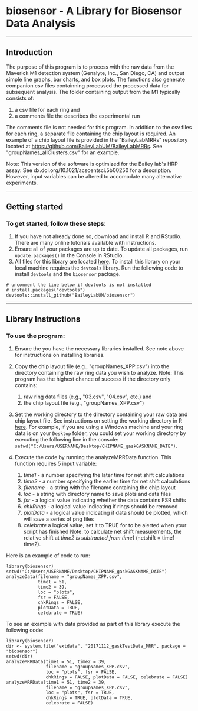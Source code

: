 # biosensor - A Library for Biosensor Data Analysis
***
## Introduction

The purpose of this program is to process with the raw data from the
Maverick M1 detection system (Genalyte, Inc., San Diego, CA) and output simple
line graphs, bar charts, and box plots. The functions also generate companion
csv files containning processed the prcoessed data for subsequent analysis.
The folder containing output from the M1 typically consists of:

1. a csv file for each ring and
2. a comments file the describes the experimental run

The comments file is not needed for this program. In addition to the csv files
for each ring, a separate file containing the chip layout is required. An
example of a chip layout file is provided in the "BaileyLabMRRs" repository
located at https://github.com/BaileyLabUM/BaileyLabMRRs. See
"groupNames_allClusters.csv" for an example.

Note: This version of the software is optimized for the Bailey lab's HRP
assay. See dx.doi.org/10.1021/acscentsci.5b00250 for a description. However,
input variables can be altered to accomodate many alternative experiments.

***

## Getting started

### To get started, follow these steps:

1. If you have not already done so, download and install R and RStudio. There 
are many online tutorials available with instructions.
2. Ensure all of your packages are up to date. To update all packages, run 
`update.packages()` in the Console in RStudio.
3. All files for this library are located 
[here](https://github.com/BaileyLabUM/biosensor). To install this library on
your local machine requires the `devtools` library. Run the following code to
install `devtools` and the `biosensor` package.
```
# uncomment the line below if devtools is not installed
# install.packages("devtools")
devtools::install_github("BaileyLabUM/biosensor")
```

***

## Library Instructions

### To use the program:

1. Ensure the you have the necessary libraries installed. See note above for 
instructions on installing libraries.

2. Copy the chip layout file (e.g., "groupNames_XPP.csv") into the directory
containing the raw ring data you wish to analyze.
     Note: This program has the highest chance of success if the directory 
     only contains:  
     1. raw ring data files (e.g., "03.csv", "04.csv", etc.) and
     2. the chip layout file (e.g., "groupNames_XPP.csv")

3. Set the working directory to the directory containing your raw data and chip
layout file. See instructions on setting the working directory
in R [here](https://www.statmethods.net/interface/workspace.html). For example,
if you are using a Windows machine and your ring data is on your `Desktop` 
folder, you could set your working directory by executing the following line 
in the console: 
`setwd("C:/Users/USERNAME/Desktop/CHIPNAME_gaskGASKNAME_DATE")`.

4. Execute the code by running the analyzeMRRData function. This function 
requires 5 input variable:
    1. _time1_ - a number specifying the later time for net shift calculations
    2. _time2_ - a number specifying the earlier time for net shift calculations
    3. _filename_ - a string with the filename containing the chip layout
    4. _loc_ - a string with directory name to save plots and data files
    5. _fsr_ - a logical value indicating whether the data contains FSR shifts
    6. _chkRings_ -  a logical value indicating if rings should be removed
    7. _plotData_ - a logical value indicating if data should be plotted, which
    will save a series of png files
    8. _celebrate_ a logical value, set it to TRUE for to be alerted when your
    script has finished
    Note: to calculate net shift measurements, the relative shift at *time2 is 
    subtracted from time1* (netshift = time1 - time2).  

Here is an example of code to run: 
```{r}
library(biosensor)
setwd("C:/Users/USERNAME/Desktop/CHIPNAME_gaskGASKNAME_DATE")
analyzeData(filename = "groupNames_XPP.csv",
            time1 = 51,
            time2 = 39,
            loc = "plots",
            fsr = FALSE, 
            chkRings = FALSE,
            plotData = TRUE,
            celebrate = TRUE)
```

To see an example with data provided as part of this library execute the 
following code:

```{r}
library(biosensor)
dir <- system.file("extdata", "20171112_gaskTestData_MRR", package = "biosensor")
setwd(dir)
analyzeMRRData(time1 = 51, time2 = 39,
               filename = "groupNames_XPP.csv",
               loc = "plots", fsr = FALSE,
               chkRings = FALSE, plotData = FALSE, celebrate = FALSE)
analyzeMRRData(time1 = 51, time2 = 39,
               filename = "groupNames_XPP.csv",
               loc = "plots", fsr = TRUE,
               chkRings = TRUE, plotData = TRUE,
               celebrate = FALSE)
```
